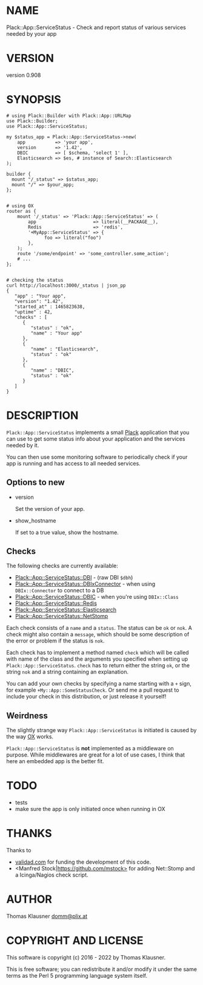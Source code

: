 # NAME

Plack::App::ServiceStatus - Check and report status of various services needed by your app

# VERSION

version 0.908

# SYNOPSIS

    # using Plack::Builder with Plack::App::URLMap
    use Plack::Builder;
    use Plack::App::ServiceStatus;

    my $status_app = Plack::App::ServiceStatus->new(
        app           => 'your app',
        version       => '1.42',
        DBIC          => [ $schema, 'select 1' ],
        Elasticsearch => $es, # instance of Search::Elasticsearch
    );

    builder {
      mount "/_status" => $status_app;
      mount "/" => $your_app;
    };


    # using OX
    router as {
        mount '/_status' => 'Plack::App::ServiceStatus' => (
            app                     => literal(__PACKAGE__),
            Redis                   => 'redis',
            '+MyApp::ServiceStatus' => {
                  foo => literal("foo")
            },
        );
        route '/some/endpoint' => 'some_controller.some_action';
        # ...
    };


    # checking the status
    curl http://localhost:3000/_status | json_pp
    {
       "app" : "Your app",
       "version": "1.42",
       "started_at" : 1465823638,
       "uptime" : 42,
       "checks" : [
          {
             "status" : "ok",
             "name" : "Your app"
          },
          {
             "name" : "Elasticsearch",
             "status" : "ok"
          },
          {
             "name" : "DBIC",
             "status" : "ok"
          }
       ]
    }

# DESCRIPTION

`Plack::App::ServiceStatus` implements a small
[Plack](https://metacpan.org/pod/Plack) application that you can use
to get some status info about your application and the services needed by
it.

You can then use some monitoring software to periodically check if
your app is running and has access to all needed services.

## Options to new

- version

    Set the version of your app.

- show\_hostname

    If set to a true value, show the hostname.

## Checks

The following checks are currently available:

- [Plack::App::ServiceStatus::DBI](https://metacpan.org/pod/Plack%3A%3AApp%3A%3AServiceStatus%3A%3ADBI) - (raw DBI `$dbh`)
- [Plack::App::ServiceStatus::DBIxConnector](https://metacpan.org/pod/Plack%3A%3AApp%3A%3AServiceStatus%3A%3ADBIxConnector) - when using `DBIx::Connector` to connect to a DB
- [Plack::App::ServiceStatus::DBIC](https://metacpan.org/pod/Plack%3A%3AApp%3A%3AServiceStatus%3A%3ADBIC) - when you're using `DBIx::Class`
- [Plack::App::ServiceStatus::Redis](https://metacpan.org/pod/Plack%3A%3AApp%3A%3AServiceStatus%3A%3ARedis)
- [Plack::App::ServiceStatus::Elasticsearch](https://metacpan.org/pod/Plack%3A%3AApp%3A%3AServiceStatus%3A%3AElasticsearch)
- [Plack::App::ServiceStatus::NetStomp](https://metacpan.org/pod/Plack%3A%3AApp%3A%3AServiceStatus%3A%3ANetStomp)

Each check consists of a `name` and a `status`. The status can be
`ok` or `nok`. A check might also contain a `message`, which should
be some description of the error or problem if the status is `nok`.

Each check has to implement a method named `check` which will be
called with name of the class and the arguments you specified when
setting up `Plack::App::ServiceStatus`. `check` has to return either
the string `ok`, or the string `nok` and a string containing an
explanation.

You can add your own checks by specifying a name starting with a `+`
sign, for example `+My::App::SomeStatusCheck`. Or send me a pull
request to include your check in this distribution, or just release it
yourself!

## Weirdness

The slightly strange way `Plack::App::ServiceStatus` is initiated is caused
by the way [OX](https://metacpan.org/pod/OX) works.

`Plack::App::ServiceStatus` is **not** implemented as a middleware on
purpose. While middlewares are great for a lot of use cases, I think
that here an embedded app is the better fit.

# TODO

- tests
- make sure the app is only initiated once when running in OX

# THANKS

Thanks to

- [validad.com](http://www.validad.com/) for funding the
development of this code.
- <Manfred Stock|https://github.com/mstock> for adding
Net::Stomp and a Icinga/Nagios check script.

# AUTHOR

Thomas Klausner <domm@plix.at>

# COPYRIGHT AND LICENSE

This software is copyright (c) 2016 - 2022 by Thomas Klausner.

This is free software; you can redistribute it and/or modify it under
the same terms as the Perl 5 programming language system itself.
